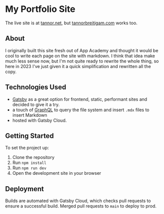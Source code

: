# My Portfolio Site

The live site is at [tannor.net](https://tannor.net), but
[tannorbreitigam.com](https://tannorbreitigam.com) works too.

## About

I originally built this site fresh out of App Academy and thought it would be cool to write each page on the site with markdown. I think that idea make much less sense now, but I'm not quite ready to rewrite the whole thing, so here in 2023 I've just given it a quick simplification and rewritten all the copy.

## Technologies Used

- [Gatsby](https://www.gatsbyjs.com/) as a great option for frontend, static, performant sites and decided to give it a try.
- a touch of [GraphQL](https://graphql.org/) to query the file system and insert `.mdx` files to insert Markdown
- hosted with Gatsby Cloud.

## Getting Started

To set the project up:

1. Clone the repository
2. Run `npm install`
3. Run `npm run dev`
4. Open the development site in your browser

## Deployment

Builds are automated with Gatsby Cloud, which checks pull requests to ensure a successful build. Merged pull requests to `main` to deploy to prod.

